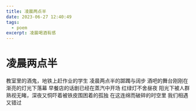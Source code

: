 ```yaml
---
title: 凌晨两点半
date: 2023-06-27 12:40:49
tags:
  - poem
excerpt: 凌晨喝酒有感
---
```

# 凌晨两点半
教室里的酒鬼，地铁上赶作业的学生
凌晨两点半的踯躅与阔步
酒吧的舞台刚刚在渐亮的灯光下落幕
早餐店的话剧已经在蒸汽中开场
红绿灯不舍昼夜
阳光下被人群熟视无睹，深夜又恫吓着被铁皮围困着的孤独
在这连绵而破碎的时空里
我们相遇又错过
